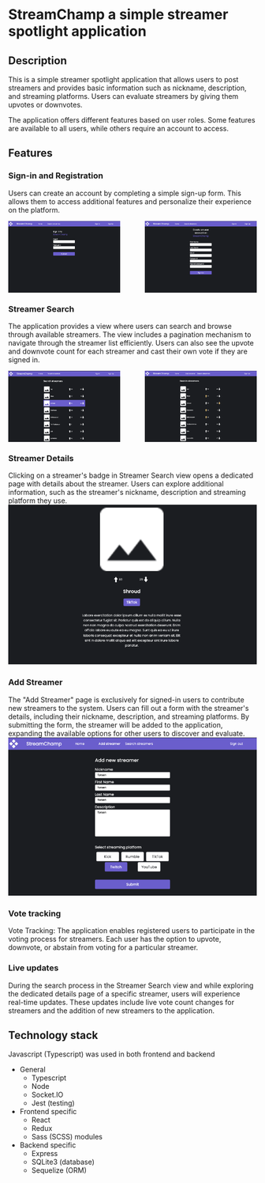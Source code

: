 # StreamChamp a simple streamer spotlight application

## Description
This is a simple streamer spotlight application that allows users to post streamers and provides basic information such as nickname, description, and streaming platforms. Users can evaluate streamers by giving them upvotes or downvotes.

The application offers different features based on user roles. Some features are available to all users, while others require an account to access.

## Features
### Sign-in and Registration
Users can create an account by completing a simple sign-up form. This allows them to access additional features and personalize their experience on the platform.
<div style="display: flex; justify-content: space-between;">
  <img src="./assets/signin.png" style="width: 45%;" />
  <img src="./assets/signup.png" style="width: 45%;" />
</div>


### Streamer Search
The application provides a view where users can search and browse through available streamers. The view includes a pagination mechanism to navigate through the streamer list efficiently. Users can also see the upvote and downvote count for each streamer and cast their own vote if they are signed in.
<div style="display: flex; justify-content: space-between;">
    <img src="./assets/streamerSearch.png" style="width: 45%;" />
    <img src="./assets/streamerSearchVotes.png" style="width: 45%;" />
</div>


### Streamer Details
Clicking on a streamer's badge in Streamer Search view opens a dedicated page with details about the streamer. Users can explore additional information, such as the streamer's nickname, description and streaming platform they use.
<img src="./assets/streamerDetails.png" />


### Add Streamer
The "Add Streamer" page is exclusively for signed-in users to contribute new streamers to the system. Users can fill out a form with the streamer's details, including their nickname, description, and streaming platforms. By submitting the form, the streamer will be added to the application, expanding the available options for other users to discover and evaluate.
<img src="./assets/streamerCreate.png" />

### Vote tracking
Vote Tracking:
The application enables registered users to participate in the voting process for streamers. Each user has the option to upvote, downvote, or abstain from voting for a particular streamer. 

### Live updates
During the search process in the Streamer Search view and while exploring the dedicated details page of a specific streamer, users will experience real-time updates. These updates include live vote count changes for streamers and the addition of new streamers to the application.

## Technology stack
Javascript (Typescript) was used in both frontend and backend
- General
    - Typescript
    - Node
    - Socket.IO
    - Jest (testing)
- Frontend specific
    - React
    - Redux
    - Sass (SCSS) modules
- Backend specific
    - Express
    - SQLite3 (database)
    - Sequelize (ORM)






